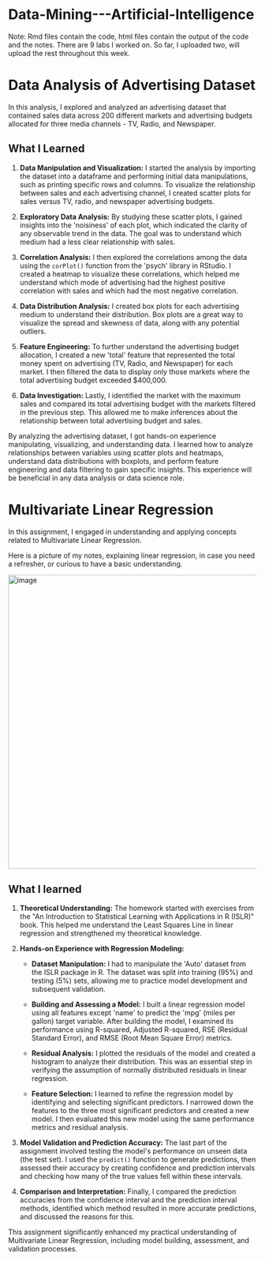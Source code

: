 # Data-Mining---Artificial-Intelligence

Note: Rmd files contain the code, html files contain the output of the code and the notes. There are 9 labs I worked on. So far, I uploaded two, will upload the rest throughout this week.

# Data Analysis of Advertising Dataset

In this analysis, I explored and analyzed an advertising dataset that contained sales data across 200 different markets and advertising budgets allocated for three media channels - TV, Radio, and Newspaper.

## What I Learned 

1. **Data Manipulation and Visualization:** I started the analysis by importing the dataset into a dataframe and performing initial data manipulations, such as printing specific rows and columns. To visualize the relationship between sales and each advertising channel, I created scatter plots for sales versus TV, radio, and newspaper advertising budgets.

2. **Exploratory Data Analysis:** By studying these scatter plots, I gained insights into the 'noisiness' of each plot, which indicated the clarity of any observable trend in the data. The goal was to understand which medium had a less clear relationship with sales.

3. **Correlation Analysis:** I then explored the correlations among the data using the `corPlot()` function from the 'psych' library in RStudio. I created a heatmap to visualize these correlations, which helped me understand which mode of advertising had the highest positive correlation with sales and which had the most negative correlation.

4. **Data Distribution Analysis:** I created box plots for each advertising medium to understand their distribution. Box plots are a great way to visualize the spread and skewness of data, along with any potential outliers.

5. **Feature Engineering:** To further understand the advertising budget allocation, I created a new 'total' feature that represented the total money spent on advertising (TV, Radio, and Newspaper) for each market. I then filtered the data to display only those markets where the total advertising budget exceeded $400,000.

6. **Data Investigation:** Lastly, I identified the market with the maximum sales and compared its total advertising budget with the markets filtered in the previous step. This allowed me to make inferences about the relationship between total advertising budget and sales.

By analyzing the advertising dataset, I got hands-on experience manipulating, visualizing, and understanding data. I learned how to analyze relationships between variables using scatter plots and heatmaps, understand data distributions with boxplots, and perform feature engineering and data filtering to gain specific insights. This experience will be beneficial in any data analysis or data science role.

# Multivariate Linear Regression

In this assignment, I engaged in understanding and applying concepts related to Multivariate Linear Regression. 

Here is a picture of my notes, explaining linear regression, in case you need a refresher, or curious to have a basic understanding.

<img width="595" alt="image" src="https://github.com/g-tapia/Data-Mining---Artificial-Intelligence/assets/78235399/5484667f-b150-4929-b1ee-a26a5acd66e1">

## What I learned

1. **Theoretical Understanding:** The homework started with exercises from the "An Introduction to Statistical Learning with Applications in R (ISLR)" book. This helped me understand the Least Squares Line in linear regression and strengthened my theoretical knowledge.

2. **Hands-on Experience with Regression Modeling:**

   - **Dataset Manipulation:** I had to manipulate the 'Auto' dataset from the ISLR package in R. The dataset was split into training (95%) and testing (5%) sets, allowing me to practice model development and subsequent validation.

   - **Building and Assessing a Model:** I built a linear regression model using all features except 'name' to predict the 'mpg' (miles per gallon) target variable. After building the model, I examined its performance using R-squared, Adjusted R-squared, RSE (Residual Standard Error), and RMSE (Root Mean Square Error) metrics. 

   - **Residual Analysis:** I plotted the residuals of the model and created a histogram to analyze their distribution. This was an essential step in verifying the assumption of normally distributed residuals in linear regression.

   - **Feature Selection:** I learned to refine the regression model by identifying and selecting significant predictors. I narrowed down the features to the three most significant predictors and created a new model. I then evaluated this new model using the same performance metrics and residual analysis.

3. **Model Validation and Prediction Accuracy:** The last part of the assignment involved testing the model's performance on unseen data (the test set). I used the `predict()` function to generate predictions, then assessed their accuracy by creating confidence and prediction intervals and checking how many of the true values fell within these intervals.

4. **Comparison and Interpretation:** Finally, I compared the prediction accuracies from the confidence interval and the prediction interval methods, identified which method resulted in more accurate predictions, and discussed the reasons for this.

This assignment significantly enhanced my practical understanding of Multivariate Linear Regression, including model building, assessment, and validation processes.
